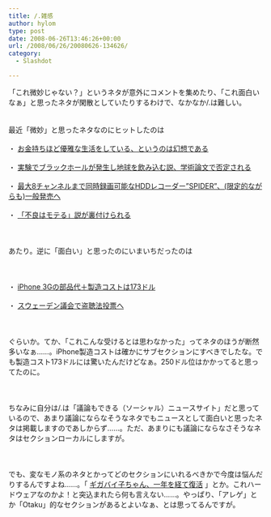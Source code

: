 ```yaml
---
title: /.雑感
author: hylom
type: post
date: 2008-06-26T13:46:26+00:00
url: /2008/06/26/20080626-134626/
category:
  - Slashdot

---
```

「これ微妙じゃない？」というネタが意外にコメントを集めたり、「これ面白いなぁ」と思ったネタが閑散としていたりするわけで、なかなか/.は難しい。  
</br>   
最近「微妙」と思ったネタなのにヒットしたのは</br>   
・   [お金持ちほど優雅な生活をしている、というのは幻想である][1] </br>   
・   [実験でブラックホールが発生し地球を飲み込む説、学術論文で否定される][2] </br>   
・   [最大8チャンネルまで同時録画可能なHDDレコーダー&#8221;SPIDER&#8221;、(限定的ながらも)一般発売へ][3] </br>   
・   [「不良はモテる」説が裏付けられる][4] </br>  
</br>   
あたり。逆に「面白い」と思ったのにいまいちだったのは</br>  
</br>   
・   [iPhone 3Gの部品代＋製造コストは173ドル][5] </br>   
・   [スウェーデン議会で盗聴法投票へ][6] </br>  
</br>   
ぐらいか。てか、「これこんな受けるとは思わなかった」ってネタのほうが断然多いなぁ……。iPhone製造コストは確かにサブセクションにすべきでしたな。でも製造コスト173ドルには驚いたんだけどなぁ。250ドル位はかかってると思ってたのに。</br>  
</br>   
ちなみに自分は/.は「議論もできる（ソーシャル）ニュースサイト」だと思っているので、あまり議論にならなそうなネタでもニュースとして面白いと思ったネタは掲載しますのであしからず……。ただ、あまりにも議論にならなさそうなネタはセクションローカルにしますが。</br>  
</br>   
でも、変なモノ系のネタとかってどのセクションにいれるべきかで今度は悩んだりするんですよね……。「   [ギガバイ子ちゃん、一年を経て復活][7] 」とか。これハードウェアなのかよ！と突込まれたら何も言えない……。やっぱり、「アレゲ」とか「Otaku」的なセクションがあるとよいなぁ、とは思ってるんですが。</br>  
</br>  
</br>

 [1]: http://slashdot.jp/article.pl?sid=08/06/25/1814257
 [2]: http://slashdot.jp/science/article.pl?sid=08/06/25/0444230
 [3]: http://slashdot.jp/article.pl?sid=08/06/24/0932246
 [4]: http://slashdot.jp/science/article.pl?sid=08/06/24/0752206
 [5]: http://slashdot.jp/apple/article.pl?sid=08/06/26/0424227
 [6]: http://slashdot.jp/yro/article.pl?sid=08/06/19/0419230
 [7]: http://slashdot.jp/hardware/article.pl?sid=08/06/26/0744217
